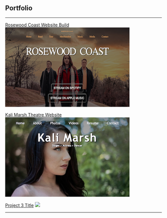 ## Portfolio

---

<!--### Category Name 1 -->

[Rosewood Coast Website Build](/Projects/Rosewood_Coast)
<br>
<a href="https://zss3.github.io/Projects/Rosewood_Coast"> 
<img src="images/rosewood_coast_thumb.png"/> </a>


[Kali Marsh Theatre Website](/Website/Projects/Kali_Website/index.html)
<a href="https://zss3.github.io/Website/Projects/Kali_Website/index.html">
<img src="images/kali_site_thumb.png"/> </a>


[Project 3 Title](../landing_page/landing.html)
<img src="images/dummy_thumbnail.jpg?raw=true"/>



<!--### Category Name 2 empty commit

<!--- [Project 1 Title](http://example.com/)
- [Project 2 Title](http://example.com/)
- [Project 3 Title](http://example.com/)
- [Project 4 Title](http://example.com/)
- [Project 5 Title](http://example.com/) -->





---
<!-- <p style="font-size:11px">Page template forked from <a href="https://github.com/evanca/quick-portfolio">evanca</a></p> -->
<!-- Remove above link if you don't want to attibute -->
